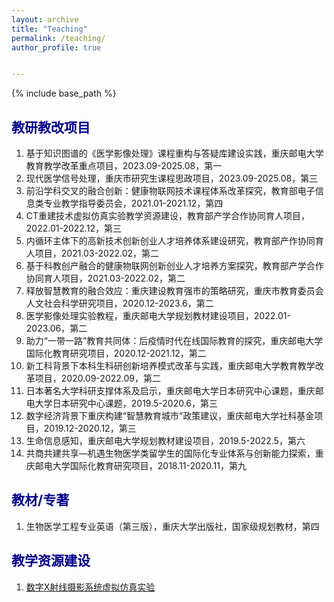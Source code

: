 ```yaml
---
layout: archive
title: "Teaching"
permalink: /teaching/
author_profile: true


---
```


{% include base_path %}



## <font color=DarkBlue>教研教改项目</font>

1. 基于知识图谱的《医学影像处理》课程重构与答疑库建设实践，重庆邮电大学教育教学改革重点项目，2023.09-2025.08，第一
2. 现代医学信号处理，重庆市研究生课程思政项目，2023.09-2025.08，第三
3. 前沿学科交叉的融合创新：健康物联网技术课程体系改革探究，教育部电子信息类专业教学指导委员会，2021.01-2021.12，第四
4. CT重建技术虚拟仿真实验教学资源建设，教育部产学合作协同育人项目，2022.01-2022.12，第三
5. 内循环主体下的高新技术创新创业人才培养体系建设研究，教育部产作协同育人项目，2021.03-2022.02，第二
6. 基于科教创产融合的健康物联网创新创业人才培养方案探究，教育部产学合作协同育人项目，2021.03-2022.02，第二
7. 释放智慧教育的融合效应：重庆建设教育强市的策略研究，重庆市教育委员会人文社会科学研究项目，2020.12-2023.6，第二
8. 医学影像处理实验教程，重庆邮电大学规划教材建设项目，2022.01-2023.06，第二
9. 助力“一带一路”教育共同体：后疫情时代在线国际教育的探究，重庆邮电大学国际化教育研究项目，2020.12-2021.12，第二
10. 新工科背景下本科生科研创新培养模式改革与实践，重庆邮电大学教育教学改革项目，2020.09-2022.09，第二
11. 日本著名大学科研支撑体系及启示，重庆邮电大学日本研究中心课题，重庆邮电大学日本研究中心课题，2019.5-2020.6，第三
12. 数字经济背景下重庆构建“智慧教育城市”政策建议，重庆邮电大学社科基金项目，2019.12-2020.12，第三
13. 生命信息感知，重庆邮电大学规划教材建设项目，2019.5-2022.5，第六
14. 共商共建共享—机遇生物医学类留学生的国际化专业体系与创新能力探索，重庆邮电大学国际化教育研究项目，2018.11-2020.11，第九

## <font color=DarkBlue>教材/专著</font>

1. 生物医学工程专业英语（第三版），重庆大学出版社，国家级规划教材，第四

## <font color=DarkBlue>教学资源建设</font>

1. [数字X射线摄影系统虚拟仿真实验](https://www.zhihuishu.com/virtual_portals_h5/virtualExperiment.html#/indexPage?courseId=2000095540)

